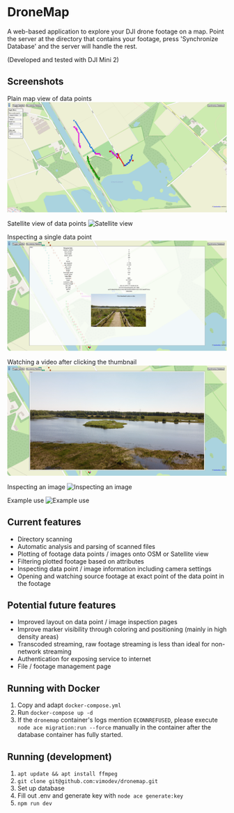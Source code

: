 # DroneMap
A web-based application to explore your DJI drone footage on a map. Point the server at the directory that contains your footage, press 'Synchronize Database' and the server will handle the rest.

(Developed and tested with DJI Mini 2)

## Screenshots

Plain map view of data points
![Plain map view](readme_assets/map.png)

Satellite view of data points
![Satellite view](readme_assets/sat.png)

Inspecting a single data point
![Inspecting a datapoint](readme_assets/point.png)

Watching a video after clicking the thumbnail
![Watching a video](readme_assets/video.png)

Inspecting an image
![Inspecting an image](readme_assets/image.png)

Example use
![Example use](readme_assets/example.gif)

## Current features

- Directory scanning
- Automatic analysis and parsing of scanned files
- Plotting of footage data points / images onto OSM or Satellite view
- Filtering plotted footage based on attributes
- Inspecting data point / image information including camera settings
- Opening and watching source footage at exact point of the data point in the footage

## Potential future features

- Improved layout on data point / image inspection pages
- Improve marker visibility through coloring and positioning (mainly in high density areas)
- Transcoded streaming, raw footage streaming is less than ideal for non-network streaming
- Authentication for exposing service to internet
- File / footage management page

## Running with Docker

1. Copy and adapt `docker-compose.yml`
2. Run `docker-compose up -d`
3. If the `dronemap` container's logs mention `ECONNREFUSED`, 
please execute `node ace migration:run --force` manually in the container after the database container has fully started.

## Running (development)

1. `apt update && apt install ffmpeg`
2. `git clone git@github.com:vimodev/dronemap.git`
3. Set up database
4. Fill out .env and generate key with `node ace generate:key`
5. `npm run dev`
